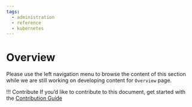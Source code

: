 ```yaml
---
tags:
  - administration
  - reference
  - kubernetes
---
```


# Overview

Please use the left navigation menu to browse the content of this section while we are still working on developing content for `Overview` page.

!!! Contribute
    If you’d like to contribute to this document, get started with the [Contribution Guide](https://docs.jans.io/head/CONTRIBUTING/#contributing-to-the-documentation)
